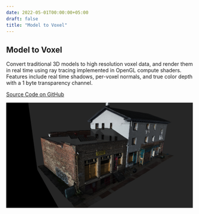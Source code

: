 ```yaml
---
date: 2022-05-01T00:00:00+05:00
draft: false
title: "Model to Voxel"
---
```

## Model to Voxel

Convert traditional 3D models to high resolution voxel data, and render them in real time using ray tracing implemented in OpenGL compute shaders. Features include real time shadows, per-voxel normals, and true color depth with a 1 byte transparency channel.

<a href="https://github.com/jfriedson/ModelToVoxel" class="btn btn-primary" target="_blank" rel="noopener noreferrer"><i class="icon-github-line"></i>Source Code on GitHub</a>

<a rel="noopener noreferrer" href="https://raw.githubusercontent.com/jfriedson/VoxGL/main/screenshots/house.png"><img class="project-pic" src="https://raw.githubusercontent.com/jfriedson/VoxGL/main/screenshots/house.png" alt="Screenshot of voxelized house" style="max-width: 100%;"></a>
